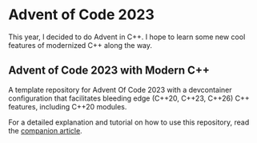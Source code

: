 # Advent of Code 2023

This year, I decided to do Advent in C++.
I hope to learn some new cool features of modernized C++ along the way.

## Advent of Code 2023 with Modern C++

A template repository for Advent Of Code 2023 with a devcontainer configuration that facilitates bleeding edge (C++20, C++23, C++26) C++ features, including C++20 modules.

For a detailed explanation and tutorial on how to use this repository, read the [companion article](https://open.substack.com/pub/simontoth/p/daily-bite-of-c-advent-of-code-2023?r=1g4l8a&utm_campaign=post&utm_medium=web).
